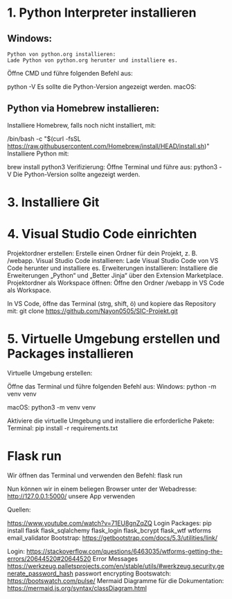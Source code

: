 # 1. Python Interpreter installieren
## Windows:
    Python von python.org installieren:
    Lade Python von python.org herunter und installiere es.

Öffne CMD und führe folgenden Befehl aus:

python -V
Es sollte die Python-Version angezeigt werden.
macOS:
## Python via Homebrew installieren:
Installiere Homebrew, falls noch nicht installiert, mit:

/bin/bash -c "$(curl -fsSL https://raw.githubusercontent.com/Homebrew/install/HEAD/install.sh)"
Installiere Python mit:

brew install python3
Verifizierung:
Öffne Terminal und führe aus:
python3 -V
Die Python-Version sollte angezeigt werden.

# 3. Installiere Git

# 4. Visual Studio Code einrichten
Projektordner erstellen:
Erstelle einen Ordner für dein Projekt, z. B. /webapp.
Visual Studio Code installieren:
Lade Visual Studio Code von VS Code herunter und installiere es.
Erweiterungen installieren:
Installiere die Erweiterungen „Python“ und „Better Jinja“ über den Extension Marketplace.
Projektordner als Workspace öffnen:
Öffne den Ordner /webapp in VS Code als Workspace.

In VS Code, öffne das Terminal (strg, shift, ö) und kopiere das Repository mit:
git clone https://github.com/Nayon0505/SIC-Projekt.git


# 5. Virtuelle Umgebung erstellen und Packages installieren
Virtuelle Umgebung erstellen:

Öffne das Terminal und führe folgenden Befehl aus:
Windows:
python -m venv venv

macOS:
python3 -m venv venv


Aktiviere die virtuelle Umgebung und installiere die erforderliche Pakete:
Terminal:
pip install -r requirements.txt

# Flask run

Wir öffnen das Terminal und verwenden den Befehl:
flask run

Nun können wir in einem beliegen Browser unter der Webadresse: http://127.0.0.1:5000/
unsere App verwenden


Quellen:

https://www.youtube.com/watch?v=71EU8gnZqZQ Login
Packages: pip install flask flask_sqlalchemy flask_login flask_bcrypt flask_wtf wtforms email_validator
Bootstrap:
https://getbootstrap.com/docs/5.3/utilities/link/

Login:
https://stackoverflow.com/questions/6463035/wtforms-getting-the-errors/20644520#20644520 Error Messages
https://werkzeug.palletsprojects.com/en/stable/utils/#werkzeug.security.generate_password_hash passwort encrypting
Bootswatch:
https://bootswatch.com/pulse/
Mermaid Diagramme für die Dokumentation:
https://mermaid.js.org/syntax/classDiagram.html